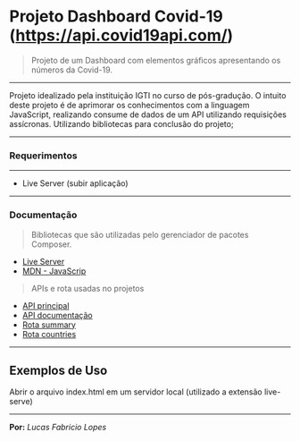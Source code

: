 # Projeto Dashboard Covid-19 (https://api.covid19api.com/)

> Projeto de um Dashboard com elementos gráficos apresentando os números da Covid-19.

---

Projeto idealizado pela instituição IGTI no curso de pós-gradução. O intuito deste projeto é de aprimorar os conhecimentos com a linguagem JavaScript, realizando consume de dados de um API utilizando requisições assícronas. Utilizando bibliotecas para conclusão do projeto;

---

### Requerimentos

---

- Live Server (subir aplicação)

---

### Documentação

> Bibliotecas que são utilizadas pelo gerenciador de pacotes Composer.

- [Live Server](https://www.npmjs.com/package/live-server)
- [MDN - JavaScrip](https://developer.mozilla.org/pt-BR/docs/Web/JavaScript)

> APIs e rota usadas no projetos

- [API principal](https://api.covid19api.com/)
- [API documentação](https://documenter.getpostman.com/view/10808728/SzS8rjbc)
- [Rota summary](https://api.covid19api.com/summary)
- [Rota countries](https://api.covid19api.com/countries)

---

## Exemplos de Uso

Abrir o arquivo index.html em um servidor local (utilizado a extensão live-serve)

---

**Por:**
_Lucas Fabricio Lopes_

